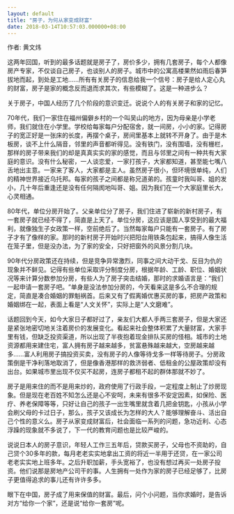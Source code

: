 ```yaml
---
layout: default
title: "房子，为何从家变成财富"
date: 2018-03-14T10:57:03.000000+08:00
---
```


作者: 黄文炜

这两年回国，听到的最多话题就是房子了，房价多少，拥有几套房子，每个人都像房产专家，不仅谈自己房子，也谈别人的房子。城市中的公寓高楼果然如雨后春笋拔地而起，到处是工地……所有有关房子的信息给我一个信号：房子是给人定心丸的财富，房子是家的概念反而退而求其次，有些模糊了。这是一种进步么？

关于房子，中国人经历了几个阶段的意识变迁。说说个人的有关房子和家的记忆。

70年代，我们一家住在福州偏僻乡村的一个叫吴山的地方，因为母亲是小学老师，我们就住在小学里。学校给每家每户分配宿舍，就一间房，小小的家。记得房子的宽正好是一张床的长度，再摆个桌子，房间里基本上就转不开身了。由于是木板房，谈不上什么隔音，邻里的声音都听得见。没有铁门，没有围墙，没有栅栏，那样的房子带来我们的却是真真实实的家的感觉，而且与邻里之间有一种共有大家庭的意识。没有什么秘密，一人谈恋爱，一家打孩子，大家都知道，甚至能七嘴八舌地出主意。一家来了客人，大家都是主人。虽然房子很小，但环境很单纯，人们的精神世界接近乌托邦。每家的孩子之间都是称兄道弟的。孩童时我叫哥、姐的发小，几十年后重逢还是没有任何隔阂地叫哥、姐。因为我们在一个大家庭里长大，心灵相通。

80年代，单位分房开始了。父亲单位分了房子，我们住进了崭新的新村房子，有一套房子就已经不得了，简直是上天了。单位分房，这应该是国人享受到的最大福利，就像独生子女政策一样，空前绝后了。当然每家每户只能有一套房子。有了房子才有了像样的家。那时的新村房子开始时兴把阳台用铁条包起来，搞得人像生活在笼子里，但是没办法，为了家的安全，只好把窗外的风景分割几块。

90年代分房政策还在持续，但是竞争异常激烈，同事之间大动干戈、反目为仇的现象并不鲜见。记得有些单位采取评分制度分房，根据年龄、工龄、职位、婚姻状况等来计算分数参加分房，有些人为了房子突击结婚，那时的求婚语言是：‌‌“我们一起申请一套房子吧。‌‌”单身是没法参加分房的，今天看来这是多么不合理的规定，简直是凑合婚姻的罪魁祸首。后来又有了假离婚优惠买房的事，把房产政策和婚姻绑在一起，表面上看是‌‌“人文关怀‌‌”，实际上是‌‌“人文磨难‌‌”。

话题回到今天，如今大家日子都好过了，亲友们大都人手两三套房子，但是大家还是紧张地密切地关注着房价的发展变化。看起来社会整体积累了大量财富，大家手里有钱，但缺乏投资渠道，所以出现了半夜抱着现金排队买房的怪相。城市的土地资源都用来建住宅，富人拥有房子越来越多，贫富悬殊越来越大，空房越来越多……富人利用房子搞投资买卖，没有房子的人像等待戈多一样等待房子。分房政策倒是干净利落地取消了，但是像香港那样的救济弱者、低租金的公屋政策却没有出台。如果城市里出现不仅买不起房，连房子都租不起的群体那就不妙了。

房子是用来住的而不是用来炒的，政府使用了行政手段，一定程度上制止了炒房现象。但是现在老百姓不知怎么还是心不安呵，未来有很多不安定因素，如保险、医疗、养老保障等等，只好让自己的孩子一出生嘴里就含着几把金钥匙，小孩从小学会刷父母的卡过日子，那么，孩子又该成长为怎样的大人？能够理解奋斗、活出自己个性的意义么。房子从家变成财富后，社会面临一系列的问题，急功近利、心态浮躁的现象就不多说了，下一代的教育问题也是比较严峻的。

说说日本人的房子意识，年轻人工作三五年后，贷款买房子，父母也不资助的，自己贷个30多年的款，每月老老实实地拿出工资的将近一半用于还贷，在一家公司老老实实地上班多年。之后升职加薪，手头宽裕了，也没有想过再买一处房子投资。他们说那是房地产公司干的事。人生拥有一处作为家的房子已经足够了，比房子更值得追求的事儿还有许许多多。

眼下在中国，房子成了用来保值的财富。最后，问个小问题，当你求婚时，是告诉对方‌‌“给你一个家‌‌”，还是说‌‌“给你一套房‌‌”呢。

